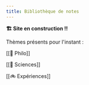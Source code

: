 ```yaml
---
title: Bibliothèque de notes
---
```

**🏗️ Site en construction !!**

Thèmes présents pour l'instant :

 [[🧠 Philo]]
 
[[🔭 Sciences]]

[[🚲️ Expériences]]

